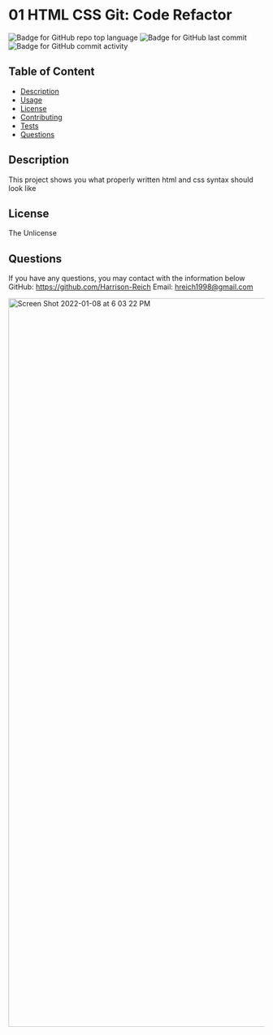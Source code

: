 # 01 HTML CSS Git: Code Refactor

  ![Badge for GitHub repo top language](https://img.shields.io/github/languages/top/Harrison-Reich/readmeGenerator?style=flat&logo=appveyor) ![Badge for GitHub last commit](https://img.shields.io/github/last-commit/Harrison-Reich/readmeGenerator?style=flat&logo=appveyor) ![Badge for GitHub commit activity](https://img.shields.io/github/commit-activity/w/Harrison-Reich/readmeGenerator?color=purple)


  ## Table of Content


  - [Description](#description)
  - [Usage](#usage)
  - [License](#license)
  - [Contributing](#contributing)
  - [Tests](#tests)
  - [Questions](#questions)


  ## Description
  This project shows you what properly written html and css syntax should look like

  ## License
  The Unlicense

  ## Questions
  If you have any questions, you may contact with the information below
  GitHub: https://github.com/Harrison-Reich
  Email: hreich1998@gmail.com

<img width="1435" alt="Screen Shot 2022-01-08 at 6 03 22 PM" src="https://user-images.githubusercontent.com/93016157/148666356-037c279c-afe5-4452-b2de-98dd361daac6.png">

